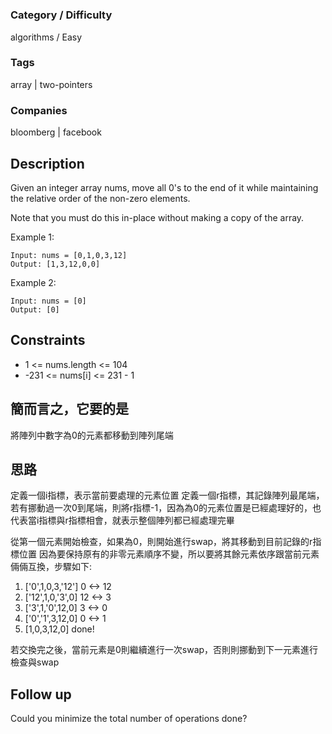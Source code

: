 # [](https://leetcode.com/problems)

### Category / Difficulty
algorithms / Easy

### Tags
array | two-pointers
	 		
### Companies
bloomberg | facebook

## Description
Given an integer array nums, move all 0's to the end of it while maintaining the relative order of the non-zero elements.

Note that you must do this in-place without making a copy of the array.


Example 1:
```
Input: nums = [0,1,0,3,12]
Output: [1,3,12,0,0]
```

Example 2:
```
Input: nums = [0]
Output: [0]
``` 

## Constraints
- 1 <= nums.length <= 104
- -231 <= nums[i] <= 231 - 1

## 簡而言之，它要的是
將陣列中數字為0的元素都移動到陣列尾端

## 思路
定義一個i指標，表示當前要處理的元素位置
定義一個r指標，其記錄陣列最尾端，若有挪動過一次0到尾端，則將r指標-1，因為為0的元素位置是已經處理好的，也代表當i指標與r指標相會，就表示整個陣列都已經處理完畢

從第一個元素開始檢查，如果為0，則開始進行swap，將其移動到目前記錄的r指標位置
因為要保持原有的非零元素順序不變，所以要將其餘元素依序跟當前元素倆倆互換，步驟如下:

1. ['0',1,0,3,'12'] 0 <-> 12
2. ['12',1,0,'3',0] 12 <-> 3
3. ['3',1,'0',12,0] 3 <-> 0
4. ['0','1',3,12,0] 0 <-> 1
5. [1,0,3,12,0] done!

若交換完之後，當前元素是0則繼續進行一次swap，否則則挪動到下一元素進行檢查與swap

## Follow up
Could you minimize the total number of operations done?

